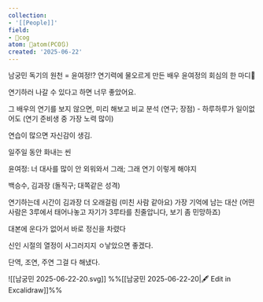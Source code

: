```yaml
---
collection:
- '[[People]]'
field:
- 👾cog
atom: 🧭atom(PCO🔃)
created: '2025-06-22'
---
```


남궁민 독기의 원천 = 윤여정⁉ 연기력에 물오르게 만든 배우 윤여정의 회심의 한 마디💬

연기하러 나갈 수 있다고 하면 너무 좋았어요.

그 배우의 연기를 보지 않으면, 미리 해보고 비교 분석 (연구; 장점) - 하루하루가 일이없어도 (연기 준비생 중 가장 노력 많이)

연습이 많으면 자신감이 생김.

일주일 동안 화내는 씬

윤여정: 너 대사를 많이 안 외워와서 그래; 그래 연기 이렇게 해야지


백승수, 김과장
(돌직구; 대쪽같은 성격)

연기하는데 시간이 김과장 더 오래걸림 (미친 사람 같아요)
가장 기억에 남는 대산 (어떤 사람은 3루에서 태어나놓고 자기가 3루타를 친줄압니다, 보기 좀 민망하죠)

대본에 운다가 없어서 바로 정신을 차렸다


신인 시절의 열정이 사그러지지 ㅇ낳았으면 좋겠다.

단역, 조연, 주연 그걸 다 해냈다.


![[남궁민 2025-06-22-20.svg]]
%%[[남궁민 2025-06-22-20|🖋 Edit in Excalidraw]]%%